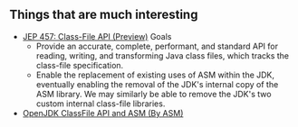 ## Things that are much interesting

- [JEP 457: Class-File API (Preview)](https://openjdk.org/jeps/457)
  Goals
    - Provide an accurate, complete, performant, and standard API for reading, writing, and transforming Java class
      files, which tracks the class-file specification.
    - Enable the replacement of existing uses of ASM within the JDK, eventually enabling the removal of the JDK's
      internal copy of the ASM library. We may similarly be able to remove the JDK's two custom internal class-file
      libraries.
- [OpenJDK ClassFile API and ASM (By ASM)](https://gitlab.ow2.org/asm/asm/-/issues/317978)
